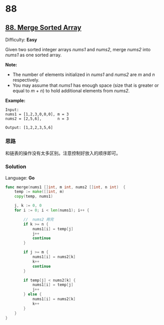 # 88
## [88\. Merge Sorted Array](https://leetcode.com/problems/merge-sorted-array/)

Difficulty: **Easy**


Given two sorted integer arrays _nums1_ and _nums2_, merge _nums2_ into _nums1_ as one sorted array.

**Note:**

*   The number of elements initialized in _nums1_ and _nums2_ are _m_ and _n_ respectively.
*   You may assume that _nums1_ has enough space (size that is greater or equal to _m_ + _n_) to hold additional elements from _nums2_.

**Example:**

```
Input:
nums1 = [1,2,3,0,0,0], m = 3
nums2 = [2,5,6],       n = 3

Output: [1,2,2,3,5,6]
```
### 思路

和链表的操作没有太多区别。注意控制好放入的顺序即可。

### Solution

Language: **Go**

```go
func merge(nums1 []int, m int, nums2 []int, n int)  {
    temp := make([]int, m)
	copy(temp, nums1)

	j, k := 0, 0
	for i := 0; i < len(nums1); i++ {

		//  nums2 用完
		if k >= n {
			nums1[i] = temp[j]
			j++
			continue
		}

		if j >= m {
			nums1[i] = nums2[k]
			k++
			continue
		}

		if temp[j] < nums2[k] {
			nums1[i] = temp[j]
			j++
		} else {
			nums1[i] = nums2[k]
			k++
		}
	}
}
```